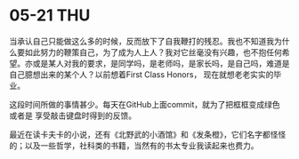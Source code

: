 # 05-21 THU

 当承认自己只能做这么多的时候，反而放下了自我鞭打的残忍。我也不知道我为什么要如此努力的鞭策自己，为了成为人上人？我对它丝毫没有兴趣，也不抱任何希望。亦或是某人对我的要求，是同学吗，是老师吗，是家长吗，是自己吗，难道是自己臆想出来的某个人？以前想着First Class Honors， 现在就想老老实实的毕业。

 这段时间所做的事情甚少。每天在GitHub上面commit，就为了把框框变成绿色 或者是 享受敲击键盘时得到的反馈。

 最近在读卡夫卡的小说，还有《北野武的小酒馆》和《发条橙》，它们名字都怪怪的；以及一些哲学，社科类的书籍，当然有的书太专业我读起来也费力。

